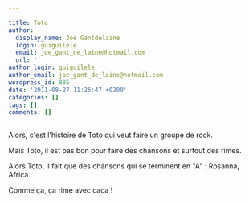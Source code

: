 ```yaml
---

title: Toto
author:
  display_name: Joe Gantdelaine
  login: guiguilele
  email: joe_gant_de_laine@hotmail.com
  url: ''
author_login: guiguilele
author_email: joe_gant_de_laine@hotmail.com
wordpress_id: 885
date: '2011-08-27 11:26:47 +0200'
categories: []
tags: []
comments: []
---
```

Alors, c'est l'histoire de Toto qui veut faire un groupe de rock.

Mais Toto, il est pas bon pour faire des chansons et surtout des rimes.

Alors Toto, il fait que des chansons qui se terminent en "A" : Rosanna, Africa.

Comme ça, ça rime avec caca !
